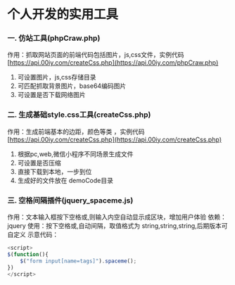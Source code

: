 # 个人开发的实用工具
### 一. **仿站工具(phpCraw.php)**
作用：抓取网站页面的前端代码包括图片，js,css文件，实例代码 [https://api.00iy.com/createCss.php](https://api.00iy.com/phpCraw.php)<br/>
1. 可设置图片，js,css存储目录
2. 可匹配抓取背景图片，base64编码图片
3. 可设置是否下载网络图片
    
### 二. **生成基础style.css工具(createCss.php)**
作用：生成前端基本的边距，颜色等类 ，实例代码 [https://api.00iy.com/createCss.php](https://api.00iy.com/createCss.php)<br/>

1. 根据pc,web,微信小程序不同场景生成文件
2. 可设置是否压缩
3. 直接下载到本地，一步到位
4. 生成好的文件放在 demoCode目录

### 三. **空格间隔插件(jquery_spaceme.js)**
作用：文本输入框按下空格或,则输入内空自动显示成区块，增加用户体验
依赖：jquery
使用：按下空格或,自动间隔，取值格式为 string,string,string,后期版本可自定义
示意代码：
```javascript
<script>
$(function(){  
    $("form input[name=tags]").spaceme();
})
</script>
```
